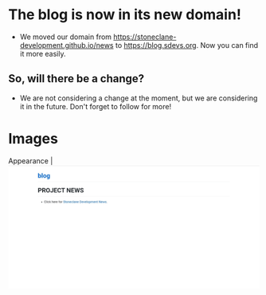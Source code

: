# The blog is now in its new domain! 
* We moved our domain from https://stoneclane-development.github.io/news to https://blog.sdevs.org. Now you can find it more easily. 
## So, will there be a change? 
* We are not considering a change at the moment, but we are considering it in the future. Don't forget to follow for more! 
# Images
Appearance              |
![New Overview](https://raw.githubusercontent.com/Stoneclane-Development/blog/main/news/Stoneclane-Development/The%20blog%20is%20in%20service%20with%20a%20new%20domain!%20(06-05-2022)/Screenshot_20220506-233026_Chrome.jpg)
